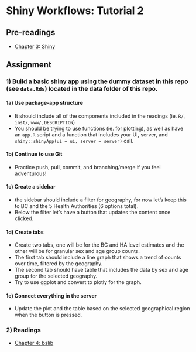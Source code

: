 Shiny Workflows: Tutorial 2
================

## Pre-readings

- [Chapter 3:
  Shiny](https://b-klaver.github.io/shinyWorkflows/shiny.html)

## Assignment

### 1) Build a basic shiny app using the dummy dataset in this repo (see `data.Rds`) located in the data folder of this repo.

#### 1a) Use package-app structure

- It should include all of the components included in the readings (ie.
  `R/`, `inst/`, `www/`, `DESCRIPTION`)
- You should be trying to use functions (ie. for plotting), as well as
  have an `app.R` script and a function that includes your UI, server,
  and `shiny::shinyApp(ui = ui, server = server)` call.

#### 1b) Continue to use Git

- Practice push, pull, commit, and branching/merge if you feel
  adventurous!

#### 1c) Create a sidebar

- the sidebar should include a filter for geography, for now let’s keep
  this to BC and the 5 Health Authorities (6 options total).  
- Below the filter let’s have a button that updates the content once
  clicked.

#### 1d) Create tabs

- Create two tabs, one will be for the BC and HA level estimates and the
  other will be for granular sex and age group counts.  
- The first tab should include a line graph that shows a trend of counts
  over time, filtered by the geography.  
- The second tab should have table that includes the data by sex and age
  group for the selected geography.  
- Try to use ggplot and convert to plotly for the graph.

#### 1e) Connect everything in the server

- Update the plot and the table based on the selected geographical
  region when the button is pressed.

### 2) Readings

- [Chapter 4:
  bslib](https://b-klaver.github.io/shinyWorkflows/bslib.html)
